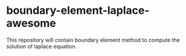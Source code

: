# boundary-element-laplace-awesome
This repository will contain boundary element method to compute the solution of laplace equation.
